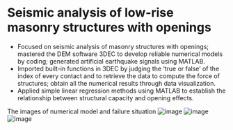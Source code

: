 # Seismic analysis of low-rise masonry structures with openings
- Focused on seismic analysis of masonry structures with openings; mastered the DEM software 3DEC to develop reliable numerical models by coding; generated artificial earthquake signals using MATLAB.
- Imported built-in functions in 3DEC by judging the ‘true or false’ of the index of every contact and to retrieve the data to compute the force of structures; obtain all the numerical results through data visualization. 
- Applied simple linear regression methods using MATLAB to establish the relationship between structural capacity and opening effects.


The images of numerical model and failure situation
![image](https://user-images.githubusercontent.com/103648207/179786840-5a5bff74-2eb1-48e2-9ce3-b3eefb6e7fa4.png)
![image](https://user-images.githubusercontent.com/103648207/179786966-73ae4c5b-8e51-4f2f-90b2-65358a838ca0.png)
![image](https://user-images.githubusercontent.com/103648207/179787183-f6f698ac-cb7c-4852-9e16-a5493fd1a0c2.png)
